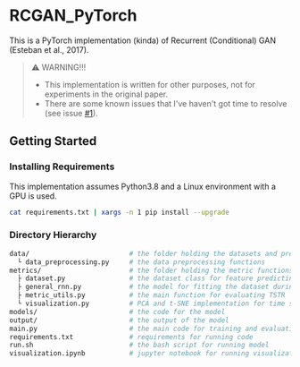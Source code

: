 # RCGAN_PyTorch
This is a PyTorch implementation (kinda) of Recurrent (Conditional) GAN (Esteban et al., 2017). 

> :warning: WARNING!!!
> - This implementation is written for other purposes, not for experiments in the original paper.
> - There are some known issues that I've haven't got time to resolve (see issue [#1](https://github.com/d9n13lt4n/rcgan-pytorch/issues/1#issuecomment-935364784)).

## Getting Started
### Installing Requirements

This implementation assumes Python3.8 and a Linux environment with a GPU is used.

```bash
cat requirements.txt | xargs -n 1 pip install --upgrade
```

### Directory Hierarchy
```bash
data/                         # the folder holding the datasets and preprocessing files
  └ data_preprocessing.py     # the data preprocessing functions
metrics/                      # the folder holding the metric functions for evaluating the model
  ├ dataset.py                # the dataset class for feature predicting and one-step ahead predicting
  ├ general_rnn.py            # the model for fitting the dataset during TSTR evaluation
  ├ metric_utils.py           # the main function for evaluating TSTR
  └ visualization.py          # PCA and t-SNE implementation for time series taken from the original repo
models/                       # the code for the model
output/                       # the output of the model
main.py                       # the main code for training and evaluating TSTR of the model
requirements.txt              # requirements for running code
run.sh                        # the bash script for running model
visualization.ipynb           # jupyter notebook for running visualization of original and synthetic data
```
